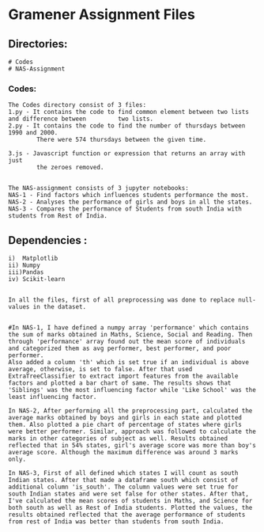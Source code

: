 # Gramener Assignment Files

## Directories:
	# Codes
	# NAS-Assignment

### Codes:
	The Codes directory consist of 3 files:
	1.py - It contains the code to find common element between two lists and difference between 		two lists.
	2.py - It contains the code to find the number of thursdays between 1990 and 2000. 
			There were 574 thursdays between the given time.

	3.js - Javascript function or expression that returns an array with just
			the zeroes removed.


	The NAS-assignment consists of 3 jupyter notebooks:
	NAS-1 - Find factors which influences students performance the most.
	NAS-2 - Analyses the performance of girls and boys in all the states.
	NAS-3 - Compares the performance of Students from south India with students from Rest of India.

## Dependencies :
	i)	Matplotlib
	ii) Numpy
	iii)Pandas
	iv) Scikit-learn


	In all the files, first of all preprocessing was done to replace null-values in the dataset.


	#In NAS-1, I have defined a numpy array 'performance' which contains the sum of marks obtained in Maths, Science, Social and Reading. Then through 'performance' array found out the mean score of individuals and categorized them as avg performer, best performer, and poor performer.
	Also added a column 'th' which is set true if an individual is above average, otherwise, is set to false. After that used ExtraTreeClassifier to extract import features from the available factors and plotted a bar chart of same. The results shows that 'Siblings' was the most influencing factor while 'Like School' was the least influencing factor.

	In NAS-2, After performing all the preprocessing part, calculated the average marks obtained by boys and girls in each state and plotted them. Also plotted a pie chart of percentage of states where girls were better performer. Similar, approach was followed to calculate the marks in other categories of subject as well. Results obtained reflected that in 54% states, girl's average score was more than boy's average score. Although the maximum difference was around 3 marks only.

	In NAS-3, First of all defined which states I will count as south Indian states. After that made a dataframe south which consist of additional column 'is_south'. The column values were set true for south Indian states and were set false for other states. After that, I've calculated the mean scores of students in Maths, and Science for both south as well as Rest of India students. Plotted the values, the results obtained reflected that the average performance of students from rest of India was better than students from south India.
